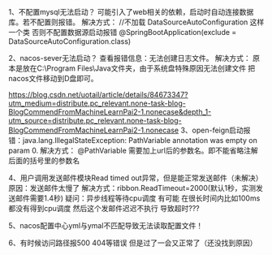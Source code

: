 1、不配置mysql无法启动？
    可能引入了web相关的依赖，启动时自动连接数据库。若不配置则报错。
    解决方式：
         //不加载 DataSourceAutoConfiguration 这样一个类 否则不配置数据源启动报错
         @SpringBootApplication(exclude = DataSourceAutoConfiguration.class)
         
2、nacos-sever无法启动？
    查看报错信息：无法创建日志文件。
    解决方式：
        原本是放在C:\Program Files\Java文件夹，由于系统盘特殊原因无法创建文件
        把nacos文件移动到D盘即可。
        
https://blog.csdn.net/uotail/article/details/84673347?utm_medium=distribute.pc_relevant.none-task-blog-BlogCommendFromMachineLearnPai2-1.nonecase&depth_1-utm_source=distribute.pc_relevant.none-task-blog-BlogCommendFromMachineLearnPai2-1.nonecase
3、open-feign启动报错：java.lang.IllegalStateException: PathVariable annotation was empty on param 0.
    解决方式：
        @PathVariable 需要加上url后的参数名。即不能省略注解后面的括号里的参数名

4、用户调用发送邮件模块Read timed out异常，但是能正常发送邮件（未解决）
    原因：发送邮件太慢了
    解决方式：ribbon.ReadTimeout=2000(默认1秒，实测发送邮件需要1.4秒)
    疑问：异步线程等待cpu调度  有可能 在很长时间内比如100ms 都没有得到cpu调度 然后这个发邮件迟迟不执行 导致超时???

5、nacos配置中心yml与ymal不匹配导致无法读取配置文件！

6、有时候访问路径报500 404等错误 但是过了一会又正常了（还没找到原因）